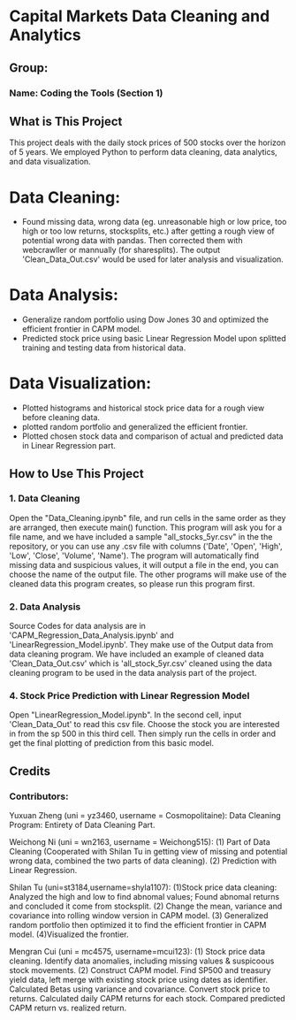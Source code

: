 # Capital Markets Data Cleaning and Analytics 

## Group: 
### Name: Coding the Tools  (Section 1)

## What is This Project
This project deals with the daily stock prices of 500 stocks over the horizon of 5 years. We employed Python to perform data cleaning, data analytics, and data visualization. 

# Data Cleaning: 
* Found missing data, wrong data (eg. unreasonable high or low price, too high or too low returns, stocksplits, etc.) after getting a rough view of potential wrong data with pandas. Then corrected them with webcrawller or mannually (for sharesplits). The output 'Clean_Data_Out.csv' would be used for later analysis and visualization. 

# Data Analysis:
* Generalize random portfolio using Dow Jones 30 and optimized the efficient frontier in CAPM model.
* Predicted stock price using basic Linear Regression Model upon splitted training and testing data from historical data.

# Data Visualization:
* Plotted histograms and historical stock price data for a rough view before cleaning data.
* plotted random portfolio and generalized the efficient frontier.
* Plotted chosen stock data and comparison of actual and predicted data in Linear Regression part.
                                

## How to Use This Project
### 1. Data Cleaning
Open the "Data_Cleaning.ipynb" file, and run cells in the same order as they are arranged, then execute main() function. This program will ask you for a file name, and we have included a sample "all_stocks_5yr.csv" in the the repository, or you can use any .csv file with columns ('Date', 'Open', 'High', 'Low', 'Close', 'Volume', 'Name'). The program will automatically find missing data and suspicious values, it will output a file in the end, you can choose the name of the output file. 
The other programs will make use of the cleaned data this program creates, so please run this program first. 

### 2. Data Analysis
Source Codes for data analysis are in 'CAPM_Regression_Data_Analysis.ipynb' and 'LinearRegression_Model.ipynb'. They make use of the Output data from data cleaning program. We have included an example of cleaned data 'Clean_Data_Out.csv' which is 'all_stock_5yr.csv' cleaned using the data cleaning program to be used in the data analysis part of the project. 




### 4. Stock Price Prediction with Linear Regression Model
Open "LinearRegression_Model.ipynb". In the second cell, input 'Clean_Data_Out' to read this csv file. Choose the stock you are interested in from the sp 500 in this third cell. Then simply run the cells in order and get the final plotting of prediction from this basic model.
   
## Credits
### Contributors:

Yuxuan Zheng (uni = yz3460, username = Cosmopolitaine): Data Cleaning Program: Entirety of Data Cleaning Part.

Weichong Ni (uni = wn2163, username = Weichong515): (1) Part of Data Cleaning (Cooperated with Shilan Tu in getting view of missing and potential wrong data, combined the two parts of data cleaning).  (2) Prediction with Linear Regression.

Shilan Tu (uni=st3184,username=shyla1107): (1)Stock price data cleaning: Analyzed the high and low to find abnomal values; Found abnomal returns and concluded it come from stocksplit. (2) Change the mean, variance and covariance into rolling window version in CAPM model. (3) Generalized random portfolio then optimized it to find the efficient frontier in CAPM model. (4)Visualized the frontier.

Mengran Cui (uni = mc4575, username=mcui123): (1) Stock price data cleaning. Identify data anomalies, including missing values & suspicoous stock movements. (2) Construct CAPM model. Find SP500 and treasury yield data, left merge with existing stock price using dates as identifier.  Calculated Betas using variance and covariance. Convert stock price to returns. Calculated daily CAPM returns for each stock. Compared predicted CAPM return vs. realized return. 
